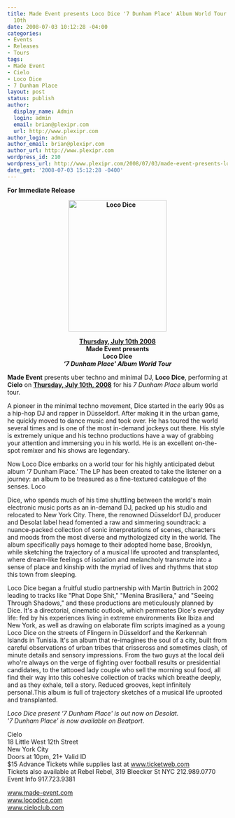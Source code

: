 ```yaml
---
title: Made Event presents Loco Dice '7 Dunham Place' Album World Tour @ Cielo - July
  10th
date: 2008-07-03 10:12:28 -04:00
categories:
- Events
- Releases
- Tours
tags:
- Made Event
- Cielo
- Loco Dice
- 7 Dunham Place
layout: post
status: publish
author:
  display_name: Admin
  login: admin
  email: brian@plexipr.com
  url: http://www.plexipr.com
author_login: admin
author_email: brian@plexipr.com
author_url: http://www.plexipr.com
wordpress_id: 210
wordpress_url: http://www.plexipr.com/2008/07/03/made-event-presents-loco-dice-7-dunham-place-album-world-tour-cielo-july-10th/
date_gmt: '2008-07-03 15:12:28 -0400'
---
```


<p><strong>For Immediate Release</strong></p>
<p style="text-align: center;"><a href="http://www.made-event.com"><strong><img class="size-full wp-image-1006 aligncenter" title="Loco Dice" src="http://www.plexipr.com/wp-content/uploads/2008/07/flyer4.jpg" alt="Loco Dice" width="224" height="300" /></strong></a></p>
<p style="text-align: center;"><strong><span style="text-decoration: underline;">Thursday, July 10th 2008</span><br />
Made Event presents<br />
Loco Dice<br />
<em>‘7 Dunham Place' Album World Tour</em></strong></p>
<p style="text-align: left;"><strong>Made Event</strong> presents uber techno and minimal DJ, <strong>Loco Dice</strong>, performing at<strong> Cielo</strong> on <span style="text-decoration: underline;"><strong>Thursday, July 10th, 2008</strong></span> for his <em>7 Dunham Place</em> album world tour.</p>
<p>A pioneer in the minimal techno movement, Dice started in the early 90s as a hip-hop DJ and rapper in Düsseldorf. After making it in the urban game, he quickly moved to dance music and took over. He has toured the world several times and is one of the most in-demand jockeys out there. His style is extremely unique and his techno productions have a way of grabbing your attention and immersing you in his world. He is an excellent on-the-spot remixer and his shows are legendary.</p>
<p>Now Loco Dice embarks on a world tour for his highly anticipated debut album ‘7 Dunham Place.' The LP has been created to take the listener on a journey: an album to be treasured as a fine-textured catalogue of the senses. Loco</p>
<p>Dice, who spends much of his time shuttling between the world's main electronic music ports as an in-demand DJ, packed up his studio and relocated to New York City. There, the renowned Düsseldorf DJ, producer and Desolat label head fomented a raw and simmering soundtrack: a nuance-packed collection of sonic interpretations of scenes, characters and moods from the most diverse and mythologized city in the world. The album specifically pays homage to their adopted home base, Brooklyn, while sketching the trajectory of a musical life uprooted and transplanted, where dream-like feelings of isolation and melancholy transmute into a sense of place and kinship with the myriad of lives and rhythms that stop this town from sleeping.</p>
<p>Loco Dice began a fruitful studio partnership with Martin Buttrich in 2002 leading to tracks like "Phat Dope Shit," "Menina Brasiliera," and "Seeing Through Shadows," and these productions are meticulously planned by Dice. It's a directorial, cinematic outlook, which permeates Dice's everyday life: fed by his experiences living in extreme environments like Ibiza and New York, as well as drawing on elaborate film scripts imagined as a young Loco Dice on the streets of Flingern in Düsseldorf and the Kerkennah Islands in Tunisia. It's an album that re-imagines the soul of a city, built from careful observations of urban tribes that crisscross and sometimes clash, of minute details and sensory impressions. From the two guys at the local deli who're always on the verge of fighting over football results or presidential candidates, to the tattooed lady couple who sell the morning soul food, all find their way into this cohesive collection of tracks which breathe deeply, and as they exhale, tell a story. Reduced grooves, kept infinitely personal.This album is full of trajectory sketches of a musical life uprooted and transplanted.</p>
<p><em>Loco Dice present ‘7 Dunham Place' is out now on Desolat.<br />
'7 Dunham Place' is now available on Beatport</em>.</p>
<p>Cielo<br />
18 Little West 12th Street<br />
New York City<br />
Doors at 10pm, 21+ Valid ID<br />
$15 Advance Tickets while supplies last at <a href="http://">www.ticketweb.com</a><br />
Tickets also available at Rebel Rebel, 319 Bleecker St NYC 212.989.0770<br />
Event Info 917.723.9381</p>
<p><a href="http://">www.made-event.com<br />
www.locodice.com<br />
www.cieloclub.com</a></p>
